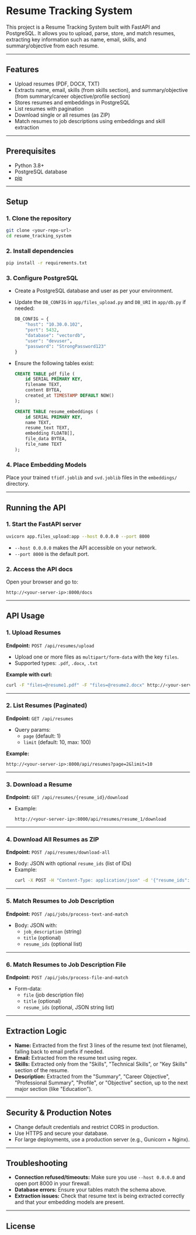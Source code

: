 # Resume Tracking System

This project is a Resume Tracking System built with FastAPI and PostgreSQL. It allows you to upload, parse, store, and match resumes, extracting key information such as name, email, skills, and summary/objective from each resume.

---

## Features

- Upload resumes (PDF, DOCX, TXT)
- Extracts name, email, skills (from skills section), and summary/objective (from summary/career objective/profile section)
- Stores resumes and embeddings in PostgreSQL
- List resumes with pagination
- Download single or all resumes (as ZIP)
- Match resumes to job descriptions using embeddings and skill extraction

---

## Prerequisites

- Python 3.8+
- PostgreSQL database
- [pip](https://pip.pypa.io/en/stable/)

---

## Setup

### 1. Clone the repository

```sh
git clone <your-repo-url>
cd resume_tracking_system
```

### 2. Install dependencies

```sh
pip install -r requirements.txt
```

### 3. Configure PostgreSQL

- Create a PostgreSQL database and user as per your environment.
- Update the `DB_CONFIG` in `app/files_upload.py` and `DB_URI` in `app/db.py` if needed:
    ```python
    DB_CONFIG = {
        "host": "10.30.0.102",
        "port": 5432,
        "database": "vectordb",
        "user": "devuser",
        "password": "StrongPassword123"
    }
    ```

- Ensure the following tables exist:

    ```sql
    CREATE TABLE pdf_file (
        id SERIAL PRIMARY KEY,
        filename TEXT,
        content BYTEA,
        created_at TIMESTAMP DEFAULT NOW()
    );

    CREATE TABLE resume_embeddings (
        id SERIAL PRIMARY KEY,
        name TEXT,
        resume_text TEXT,
        embedding FLOAT8[],
        file_data BYTEA,
        file_name TEXT
    );
    ```

### 4. Place Embedding Models

Place your trained `tfidf.joblib` and `svd.joblib` files in the `embeddings/` directory.

---

## Running the API

### 1. Start the FastAPI server

```sh
uvicorn app.files_upload:app --host 0.0.0.0 --port 8000
```

- `--host 0.0.0.0` makes the API accessible on your network.
- `--port 8000` is the default port.

### 2. Access the API docs

Open your browser and go to:

```
http://<your-server-ip>:8000/docs
```

---

## API Usage

### 1. Upload Resumes

**Endpoint:** `POST /api/resumes/upload`

- Upload one or more files as `multipart/form-data` with the key `files`.
- Supported types: `.pdf`, `.docx`, `.txt`

**Example with curl:**
```sh
curl -F "files=@resume1.pdf" -F "files=@resume2.docx" http://<your-server-ip>:8000/api/resumes/upload
```

---

### 2. List Resumes (Paginated)

**Endpoint:** `GET /api/resumes`

- Query params:
    - `page` (default: 1)
    - `limit` (default: 10, max: 100)

**Example:**
```
http://<your-server-ip>:8000/api/resumes?page=2&limit=10
```

---

### 3. Download a Resume

**Endpoint:** `GET /api/resumes/{resume_id}/download`

- Example:
    ```
    http://<your-server-ip>:8000/api/resumes/resume_1/download
    ```

---

### 4. Download All Resumes as ZIP

**Endpoint:** `POST /api/resumes/download-all`

- Body: JSON with optional `resume_ids` (list of IDs)
- Example:
    ```sh
    curl -X POST -H "Content-Type: application/json" -d '{"resume_ids": ["resume_1", "resume_2"]}' http://<your-server-ip>:8000/api/resumes/download-all
    ```

---

### 5. Match Resumes to Job Description

**Endpoint:** `POST /api/jobs/process-text-and-match`

- Body: JSON with:
    - `job_description` (string)
    - `title` (optional)
    - `resume_ids` (optional list)

---

### 6. Match Resumes to Job Description File

**Endpoint:** `POST /api/jobs/process-file-and-match`

- Form-data:
    - `file` (job description file)
    - `title` (optional)
    - `resume_ids` (optional, JSON string list)

---

## Extraction Logic

- **Name:** Extracted from the first 3 lines of the resume text (not filename), falling back to email prefix if needed.
- **Email:** Extracted from the resume text using regex.
- **Skills:** Extracted only from the "Skills", "Technical Skills", or "Key Skills" section of the resume.
- **Description:** Extracted from the "Summary", "Career Objective", "Professional Summary", "Profile", or "Objective" section, up to the next major section (like "Education").

---

## Security & Production Notes

- Change default credentials and restrict CORS in production.
- Use HTTPS and secure your database.
- For large deployments, use a production server (e.g., Gunicorn + Nginx).

---

## Troubleshooting

- **Connection refused/timeouts:** Make sure you use `--host 0.0.0.0` and open port 8000 in your firewall.
- **Database errors:** Ensure your tables match the schema above.
- **Extraction issues:** Check that resume text is being extracted correctly and that your embedding models are present.

---

## License
